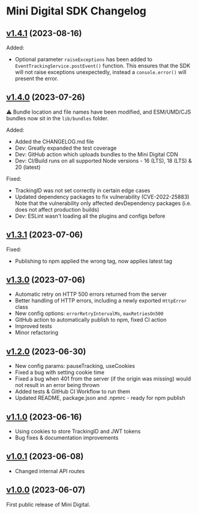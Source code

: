 # Mini Digital SDK Changelog

## [v1.4.1](https://github.com/WunderbarNetwork/mini-digital-sdk-js/compare/v1.3.1...v1.4.0) (2023-08-16)

Added:

- Optional parameter `raiseExceptions` has been added to `EventTrackingService.postEvent()` function. 
  This ensures that the SDK will not raise exceptions unexpectedly, instead a `console.error()` will present the error.

## [v1.4.0](https://github.com/WunderbarNetwork/mini-digital-sdk-js/compare/v1.3.1...v1.4.0) (2023-07-26)

⚠️ Bundle location and file names have been modified, and ESM/UMD/CJS bundles now sit in the `lib/bundles` folder.

Added:

- Added the CHANGELOG.md file
- Dev: Greatly expanded the test coverage
- Dev: GitHub action which uploads bundles to the Mini Digital CDN
- Dev: CI/Build runs on all supported Node versions - 16 (LTS), 18 (LTS) & 20 (latest)

Fixed:

- TrackingID was not set correctly in certain edge cases
- Updated dependency packages to fix vulnerability (CVE-2022-25883)
  Note that the vulnerability only affected devDependency packages (i.e. does not affect production builds)
- Dev: ESLint wasn't loading all the plugins and configs before

## [v1.3.1](https://github.com/WunderbarNetwork/mini-digital-sdk-js/compare/v1.3.0...v1.3.1) (2023-07-06)

Fixed:

- Publishing to npm applied the wrong tag, now applies latest tag

## [v1.3.0](https://github.com/WunderbarNetwork/mini-digital-sdk-js/compare/v1.2.0...v1.3.0) (2023-07-06)

- Automatic retry on HTTP 500 errors returned from the server
- Better handling of HTTP errors, including a newly exported `HttpError` class
- New config options: `errorRetryIntervalMs`, `maxRetriesOn500`
- GitHub action to automatically publish to npm, fixed CI action
- Improved tests
- Minor refactoring

## [v1.2.0](https://github.com/WunderbarNetwork/mini-digital-sdk-js/compare/v1.1.0...v1.2.0) (2023-06-30)

- New config params: pauseTracking, useCookies
- Fixed a bug with setting cookie time
- Fixed a bug when 401 from the server (if the origin was missing) would not result in an error being thrown
- Added tests & GitHub CI Workflow to run them
- Updated README, package.json and .npmrc - ready for npm publish

## [v1.1.0](https://github.com/WunderbarNetwork/mini-digital-sdk-js/compare/v1.0.1...v1.1.0) (2023-06-16)

- Using cookies to store TrackingID and JWT tokens
- Bug fixes & documentation improvements

## [v1.0.1](https://github.com/WunderbarNetwork/mini-digital-sdk-js/compare/v1.0.0...v1.0.1) (2023-06-08)

- Changed internal API routes

## [v1.0.0](https://github.com/WunderbarNetwork/mini-digital-sdk-js/compare/v0.1.0...v1.0.0) (2023-06-07)

First public release of Mini Digital.
